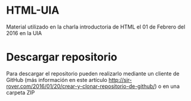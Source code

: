 # HTML-UIA
Material utilizado en la charla introductoria de HTML el 01 de Febrero del 2016 en la UIA

# Descargar repositorio
Para descargar el repositorio pueden realizarlo mediante un cliente de GitHub (más información en este artículo http://sir-rover.com/2016/01/20/crear-y-clonar-repositorio-de-github/) o en una carpeta ZIP

